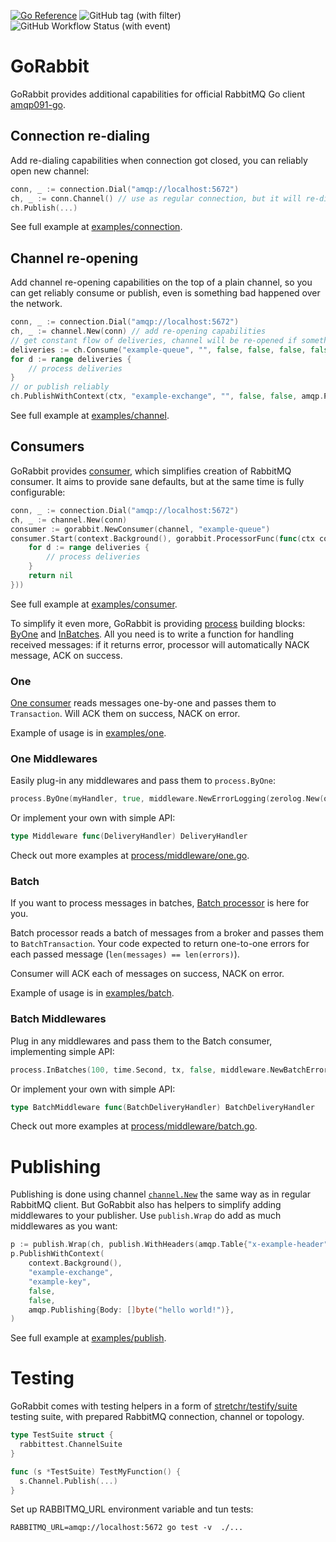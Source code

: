 [![Go Reference](https://pkg.go.dev/badge/github.com/heureka/gorabbit.svg)](https://pkg.go.dev/github.com/heureka/gorabbit)
![GitHub tag (with filter)](https://img.shields.io/github/v/tag/heureka/gorabbit)
![GitHub Workflow Status (with event)](https://img.shields.io/github/actions/workflow/status/heureka/gorabbit/go.yml)


# GoRabbit

GoRabbit provides additional capabilities for official RabbitMQ Go client [amqp091-go](https://github.com/rabbitmq/amqp091-go).

## Connection re-dialing

Add re-dialing capabilities when connection got closed,
you can reliably open new channel:

```go
conn, _ := connection.Dial("amqp://localhost:5672")
ch, _ := conn.Channel() // use as regular connection, but it will re-dial if connection is closed 
ch.Publish(...)
```

See full example at [examples/connection](./examples/connection/main.go).

## Channel re-opening

Add channel re-opening capabilities on the top of a plain channel, 
so you can get reliably consume or publish, even is something bad happened over the network.

```go
conn, _ := connection.Dial("amqp://localhost:5672")
ch, _ := channel.New(conn) // add re-opening capabilities
// get constant flow of deliveries, channel will be re-opened if something goes south
deliveries := ch.Consume("example-queue", "", false, false, false, false, nil)
for d := range deliveries {
    // process deliveries
}
// or publish reliably
ch.PublishWithContext(ctx, "example-exchange", "", false, false, amqp.Publishing{})
```
See full example at [examples/channel](./examples/channel/main.go).

## Consumers

GoRabbit provides [consumer](./consumer.go), 
which simplifies creation of RabbitMQ consumer. 
It aims to provide sane defaults, but at the same time is fully configurable:

```go
conn, _ := connection.Dial("amqp://localhost:5672")
ch, _ := channel.New(conn) 
consumer := gorabbit.NewConsumer(channel, "example-queue")
consumer.Start(context.Background(), gorabbit.ProcessorFunc(func(ctx context.Context, deliveries <-chan amqp.Delivery) error {
    for d := range deliveries {
        // process deliveries
    }
    return nil
}))
```
See full example at [examples/consumer](./examples/consumer/main.go).

To simplify it even more, GoRabbit is providing [process](./process) building blocks:
[ByOne](#one) and [InBatches](#batch). All you need is to write a function 
for handling received messages:
if it returns error, processor will automatically NACK message, ACK on success.

### One

[One consumer](process/one.go) reads messages one-by-one and passes them to `Transaction`. 
Will ACK them on success, NACK on error.

Example of usage is in [examples/one](examples/one/main.go).

### One Middlewares

Easily plug-in any middlewares and pass them to `process.ByOne`:

```go
process.ByOne(myHandler, true, middleware.NewErrorLogging(zerolog.New(os.Stderr))) 
```

Or implement your own with simple API:

```go
type Middleware func(DeliveryHandler) DeliveryHandler
```

Check out more examples at [process/middleware/one.go](./process/middleware/one.go).

### Batch

If you want to process messages in batches, [Batch processor](process/batch.go) is here for you.

Batch processor reads a batch of messages from a broker and passes them to `BatchTransaction`. 
Your code expected to return one-to-one errors for each passed message (`len(messages) == len(errors)`).

Consumer will ACK each of messages on success, NACK on error.

Example of usage is in [examples/batch](examples/batch/main.go).

### Batch Middlewares

Plug in any middlewares and pass them to the Batch consumer, implementing simple API:

```go
process.InBatches(100, time.Second, tx, false, middleware.NewBatchErrorLogging(zerolog.New(os.Stderr))) 
```

Or implement your own with simple API:

```go
type BatchMiddleware func(BatchDeliveryHandler) BatchDeliveryHandler
```

Check out more examples at [process/middleware/batch.go](./process/middleware/batch.go).

# Publishing

Publishing is done using channel [`channel.New`](#channel-re-opening) the same way as in regular RabbitMQ client.
But GoRabbit also has helpers to simplify adding middlewares to your publisher.
Use `publish.Wrap` do add as much middlewares as you want:

```go
p := publish.Wrap(ch, publish.WithHeaders(amqp.Table{"x-example-header": "example-value"}))
p.PublishWithContext(
    context.Background(),
    "example-exchange",
    "example-key",
    false,
    false,
    amqp.Publishing{Body: []byte("hello world!")},
)
```

See full example at [examples/publish](./examples/publish/main.go).

# Testing

GoRabbit comes with testing helpers in a form of [stretchr/testify/suite](https://pkg.go.dev/github.com/stretchr/testify/suite)
testing suite,  with prepared RabbitMQ connection, channel or topology.

```go
type TestSuite struct {
  rabbittest.ChannelSuite
}

func (s *TestSuite) TestMyFunction() {
  s.Channel.Publish(...)
}
```

Set up RABBITMQ_URL environment variable and tun tests:
```shell
RABBITMQ_URL=amqp://localhost:5672 go test -v  ./...
```
